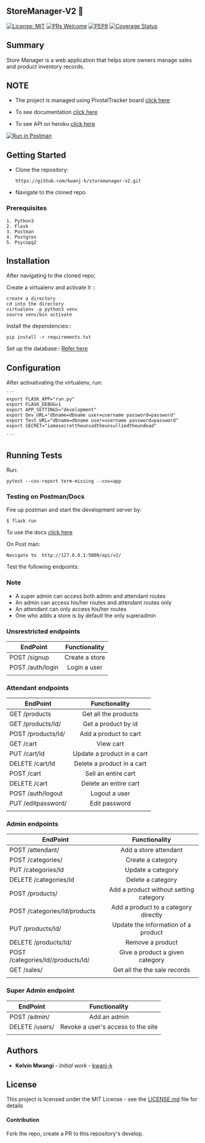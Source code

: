 ## StoreManager-V2  :department_store:
[![License: MIT](https://img.shields.io/badge/License-MIT-yellow.svg)](https://opensource.org/licenses/MIT)  [![PRs Welcome](https://img.shields.io/badge/PRs-welcome-brightgreen.svg?style=flat-square)](http://makeapullrequest.com) [![PEP8](https://img.shields.io/badge/code%20style-pep8-green.svg)](https://www.python.org/dev/peps/pep-0008/)  [![Coverage Status](https://coveralls.io/repos/github/kwanj-k/storemanager-v2/badge.svg?branch=bg-validation-%23161617593)](https://coveralls.io/github/kwanj-k/storemanager-v2?branch=bg-validation-%23161617593)


## Summary

Store Manager is a web application that helps store owners manage sales and product inventory records. 

## NOTE
* The project is managed using PivotalTracker board [click here](https://www.pivotaltracker.com/n/projects/2202775)

* To see documentation [click here](https://storemanager-v2.herokuapp.com/api/v2)

* To see API on heroku [click here](https://storemanager-v2.herokuapp.com/api/v2)


[![Run in Postman](https://run.pstmn.io/button.svg)](https://app.getpostman.com/run-collection/54acdc85333afd75b080)



## Getting Started 

* Clone the repository: 

    ```https://github.com/kwanj-k/storemanager-v2.git```

* Navigate to the cloned repo. 

### Prerequisites

```
1. Python3
2. Flask
3. Postman
4. Postgres
5. Psycopg2
```

## Installation 
After navigating to the cloned repo;

Create a virtualenv and activate it ::

    create a directory 
    cd into the directory
    virtualenv -p python3 venv
    source venv/bin activate

Install the dependencies::

    pip install -r requirements.txt 

Set up the database:: [Refer here](https://www.digitalocean.com/community/tutorials/how-to-install-and-use-postgresql-on-ubuntu-18-04#creating-a-new-role)


## Configuration

After activativating the virtualenv, run:

    ```
    export FLASK_APP="run.py"
    export FLASK_DEBUG=1
    export APP_SETTINGS="development"
    export Dev_URL="dbname=dbname user=username password=password"
    export Test_URL="dbname=dbname user=username password=password"
    export SECRET="iamasecrettheunsadtheunsulliedtheundead"

    ```
## Running Tests
Run:
```
pytest --cov-report term-missing --cov=app
```

### Testing on Postman/Docs
Fire up postman and start the development server by:
  ```
  $ flask run
  ```

To use the docs [click here]( http://127.0.0.1:5000/api/v2/)

On Post man:

    Navigate to  http://127.0.0.1:5000/api/v2/


Test the following endpoints:
### Note

* A super admin can access both admin and attendant routes
* An admin can access his/her routes and attendant routes only
* An attendant can only access his/her routes
* One who adds a store is by default the only superadmin


### Unsrestricted endpoints

| EndPoint                       | Functionality                           |
| -------------------------------|:---------------------------------------:|
| POST     /signup               | Create a store                          |
| POST     /auth/login           | Login a user                            |
|                                                                          |



### Attendant endpoints

| EndPoint                       | Functionality                           |
| -------------------------------|:---------------------------------------:|                                                                 
| GET      /products             | Get all the products                    |
| GET      /products/Id/         | Get  a product by id                    |
| POST     /products/Id/         | Add a product to cart                   |
| GET      /cart                 | View cart                               |
| PUT      /cart/Id              | Update a product in a cart              |
| DELETE   /cart/Id              | Delete a product in a cart              |
| POST     /cart                 | Sell an entire cart                     |
| DELETE   /cart                 | Delete an entire cart                   |
| POST     /auth/logout          | Logout a user                           |
| PUT     /editpassword/         | Edit password                           | 
|                                                                          |

### Admin endpoints

| EndPoint                                    | Functionality                           |
| --------------------------------------------|:---------------------------------------:|                                                    
| POST     /attendant/                        | Add a store attendant                   |
| POST     /categories/                       | Create a category                       |
| PUT      /categories/Id                     | Update a category                       |
| DELETE   /categories/Id                     | Delete a category                       | 
| POST     /products/                         | Add a product without setting category  |
| POST     /categories/Id/products            | Add a product  to a category directly   |  
| PUT      /products/Id/                      | Update the information of a product     |
| DELETE   /products/Id/                      | Remove a product                        |
| POST    /categories/Id//products/Id/        | Give a product a given category         |
| GET      /sales/                            | Get all the the sale records            |
|                                                                          |



### Super Admin endpoint

| EndPoint                       | Functionality                           |
| -------------------------------|:---------------------------------------:|
| POST     /admin/               | Add an admin                            | 
| DELETE   /users/               | Revoke a user's access to the site      | 
|                                                                          |





## Authors

* **Kelvin Mwangi** - *Initial work* - [kwanj-k](https://github.com/kwanj-k)

## License

This project is licensed under the MIT License - see the [LICENSE.md](LICENSE.md) file for details

#### Contribution
Fork the repo, create a PR to this repository's develop.
